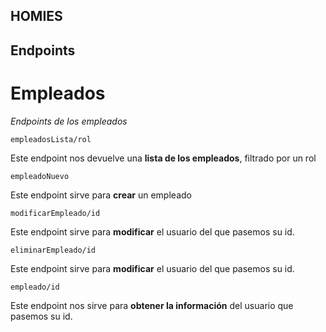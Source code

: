 ## HOMIES



## Endpoints
# Empleados

_Endpoints de los empleados_

```
empleadosLista/rol
```
Este endpoint nos devuelve una **lista de los empleados**, filtrado por un rol
```
empleadoNuevo
```
Este endpoint sirve para **crear** un empleado
```
modificarEmpleado/id
```
Este endpoint sirve para **modificar** el usuario del que pasemos su id.
```
eliminarEmpleado/id
```
Este endpoint sirve para **modificar** el usuario del que pasemos su id.
```
empleado/id
```
Este endpoint nos sirve para **obtener la información** del usuario que pasemos su id.